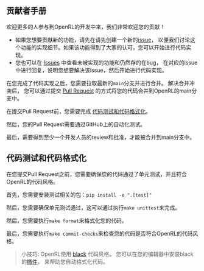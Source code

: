 ## 贡献者手册

欢迎更多的人参与到OpenRL的开发中来，我们非常欢迎您的贡献！

- 如果您想要贡献新的功能，请先在请先创建一个新的[issue](https://github.com/OpenRL-Lab/openrl/issues/new/choose)，
 以便我们讨论这个功能的实现细节。如果该功能得到了大家的认可，您可以开始进行代码实现。
- 您也可以在 [Issues](https://github.com/OpenRL-Lab/openrl/issues) 中查看未被实现的功能和仍然存的在bug，
在对应的issue中进行回复，说明您想要解决该issue，然后开始进行代码实现。

在您完成了代码实现之后，您需要拉取最新的`main`分支并进行合并。
解决合并冲突后，
您可以通过提交 [Pull Request](https://github.com/OpenRL-Lab/openrl/pulls) 
的方式将您的代码合并到OpenRL的main分支中。

在提交Pull Request前，您需要完成 [代码测试和代码格式化](#代码测试和代码格式化)。

然后，您的Pull Request需要通过GitHub上的自动化测试。

最后，需要得到至少一个开发人员的review和批准，才能被合并到main分支中。

## 代码测试和代码格式化

在您提交Pull Request之前，您需要确保您的代码通过了单元测试，并且符合OpenRL的代码风格。

首先，您需要安装测试相关的包：`pip install -e ".[test]"`

然后，您需要确保单元测试通过，这可以通过执行`make unittest`来完成。

然后，您需要执行`make format`来格式化您的代码。

最后，您需要执行`make commit-checks`来检查您的代码是否符合OpenRL的代码风格。

> 小技巧: OpenRL使用 [black](https://github.com/psf/black) 代码风格。
您可以在您的编辑器中安装black的[插件](https://black.readthedocs.io/en/stable/integrations/editors.html)，
来帮助您自动格式化代码。



